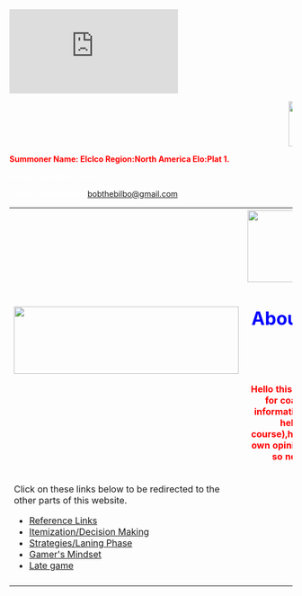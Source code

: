 <DOCTYPE html>
<html>
<Head>
<style>
div {
    border: 1px solid black;
    background-color: lightblue;
    padding-top: 50px;
    padding-right: 30px;
    padding-bottom: 50px;
    padding-left: 100px;
}
</style>

</Head>

<title>LoL Coaching</title>


<body background="http://5pots.com/img/upload/SR%20Wallpaper.jpg">

<embed src="https://www.youtube.com/watch?v=8limErMBoB4" autostart="true">

<marquee behavior="scroll" direction="left"><img src="https://scontent-sea1-1.xx.fbcdn.net/v/t1.0-9/15873532_1635479153424218_2877884122929684993_n.jpg?oh=ec7eba5e576a371353a853c88d87d363&oe=58EB7B1D" width="120" height="80" alt="Natural" /></marquee>
<br>
<p style="color:red;"><b>Summoner Name: EIcIco
  Region:North America
  Elo:Plat 1.</b></p>
<table style="width:100%">
  <tr>
  <td><img src="http://s.lolstatic.com/site/ekko-comic/f4c70d670bccb225431148424fc4900fc49da818/issue/01/pages/en_US/12/12_1.jpg" width="400" height="120"></td>
    <th><img src="http://i.imgur.com/4eSpH89.gif" width="300" height="128"><h1 style="color:blue;">About me and this website:</h1>
<br>
<p style="color:red;">Hello this is a non-benefitial website for coaching on LoL.Almost all information is from me(with a bit of help
from references of course),however,it is biased with my own opinions and views of the game so not all of it will help 
you.</p>
</th> 
  
  <tr>
  <td><p>Click on these links below to be redirected to the other parts of this website.</p><nav>
  <ul>
    <li><a href="https://melvin-tran-cs.github.io/Reference-Links/">Reference Links</a></li>
    <li><a href="https://melvin-tran-cs.github.io/Itemization/">Itemization/Decision Making</a></li>
    <li><a href="Strategies and Laning Phase.html">Strategies/Laning Phase</a></li>
    <li><a href="Gamer's Mindset.html">Gamer's Mindset</a></li>
    <li><a href="Late Game.html">Late game</a></li>
  </ul>
  </nav></td>
    <td></td> 
    <td></td>
  </tr>
  <tr>
    <td></td>
    <td></td> 
    <td></td>
  </tr>
 

 
  <footer>
  <p style="color:white;">Posted by: Melvin Tran</p>
  <p style="color:white;">Contact information: <a href="bobthebilbo@gmail.com">
   bobthebilbo@gmail.com</a>.</p>
</footer>

